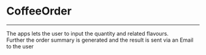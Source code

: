 # CoffeeOrder
---------
The apps lets the user to input the quantity and related flavours.<br />
Further the order summary is generated and the result is sent via an Email to the user <br />
